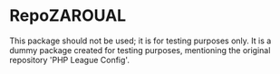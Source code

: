 # RepoZAROUAL
This package should not be used; it is for testing purposes only. It is a dummy package created for testing purposes, mentioning the original repository 'PHP League Config'.
